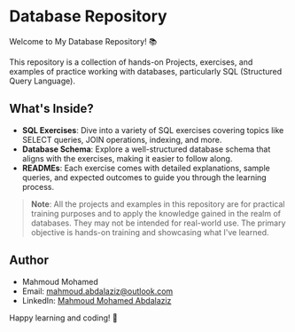 # Database  Repository

Welcome to My Database Repository! 📚

This repository is a collection of hands-on Projects, exercises, and examples of practice working with databases, particularly SQL (Structured Query Language). 

## What's Inside?
- **SQL Exercises**: Dive into a variety of SQL exercises covering topics like SELECT queries, JOIN operations, indexing, and more.
- **Database Schema**: Explore a well-structured database schema that aligns with the exercises, making it easier to follow along.
- **READMEs**: Each exercise comes with detailed explanations, sample queries, and expected outcomes to guide you through the learning process.

> **Note**: All the projects and examples in this repository are for practical training purposes and to apply the knowledge gained in the realm of databases. They may not be intended for real-world use. The primary objective is hands-on training and showcasing what I've learned.

## Author

- Mahmoud Mohamed
- Email: mahmoud.abdalaziz@outlook.com
- LinkedIn: [Mahmoud Mohamed Abdalaziz](https://www.linkedin.com/in/mahmoud-mohamed-abd/)

Happy learning and coding! 🚀
